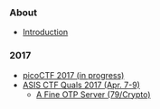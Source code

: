 ### About

* [Introduction](/README.md)

### 2017

* [picoCTF 2017 (in progress)](/2017/picoCTF_2017/README.md)
* [ASIS CTF Quals 2017 (Apr. 7-9)](/2017/ASIS_CTF_Quals_2017/README.md)
  * [A Fine OTP Server (79/Crypto)](/2017/ASIS_CTF_Quals_2017/problems/A_Fine_OTP_Server.md)
